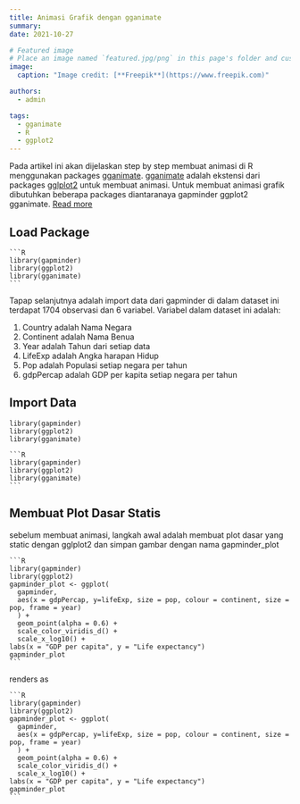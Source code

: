 ```yaml
---
title: Animasi Grafik dengan gganimate
summary:
date: 2021-10-27

# Featured image
# Place an image named `featured.jpg/png` in this page's folder and customize its options here.
image:
  caption: "Image credit: [**Freepik**](https://www.freepik.com)"

authors:
  - admin

tags:
  - gganimate
  - R
  - ggplot2
---
```


Pada artikel ini akan dijelaskan step by step membuat animasi di R menggunakan packages [gganimate](https://rpubs.com/dedenistiawan/gganimate). [gganimate](https://rpubs.com/dedenistiawan/gganimate) adalah ekstensi dari packages [gglplot2](https://rpubs.com/dedenistiawan/gganimate) untuk membuat animasi. Untuk membuat animasi grafik dibutuhkan beberapa packages diantaranaya gapminder ggplot2 gganimate. [Read more](https://rpubs.com/dedenistiawan/gganimate)

## Load Package

    ```R
    library(gapminder)
    library(ggplot2)
    library(gganimate)
    ```

Tapap selanjutnya adalah import data dari gapminder di dalam dataset ini terdapat 1704 observasi dan 6 variabel. Variabel dalam dataset ini adalah:

1. Country adalah Nama Negara
2. Continent adalah Nama Benua
3. Year adalah Tahun dari setiap data
4. LifeExp adalah Angka harapan Hidup
5. Pop adalah Populasi setiap negara per tahun
6. gdpPercap adalah GDP per kapita setiap negara per tahun

## Import Data

    library(gapminder)
    library(ggplot2)
    library(gganimate)

    ```R
    library(gapminder)
    library(ggplot2)
    library(gganimate)
    ```

## Membuat Plot Dasar Statis

sebelum membuat animasi, langkah awal adalah membuat plot dasar yang static dengan gglplot2 dan simpan gambar dengan nama gapminder_plot

    ```R
    library(gapminder)
    library(ggplot2)
    gapminder_plot <- ggplot(
      gapminder,
      aes(x = gdpPercap, y=lifeExp, size = pop, colour = continent, size = pop, frame = year)
      ) +
      geom_point(alpha = 0.6) +
      scale_color_viridis_d() +
      scale_x_log10() +
    labs(x = "GDP per capita", y = "Life expectancy")
    gapminder_plot
    ```

renders as

    ```R
    library(gapminder)
    library(ggplot2)
    gapminder_plot <- ggplot(
      gapminder,
      aes(x = gdpPercap, y=lifeExp, size = pop, colour = continent, size = pop, frame = year)
      ) +
      geom_point(alpha = 0.6) +
      scale_color_viridis_d() +
      scale_x_log10() +
    labs(x = "GDP per capita", y = "Life expectancy")
    gapminder_plot
    ```
